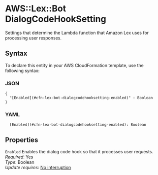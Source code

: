 # AWS::Lex::Bot DialogCodeHookSetting<a name="aws-properties-lex-bot-dialogcodehooksetting"></a>

Settings that determine the Lambda function that Amazon Lex uses for processing user responses\.

## Syntax<a name="aws-properties-lex-bot-dialogcodehooksetting-syntax"></a>

To declare this entity in your AWS CloudFormation template, use the following syntax:

### JSON<a name="aws-properties-lex-bot-dialogcodehooksetting-syntax.json"></a>

```
{
  "[Enabled](#cfn-lex-bot-dialogcodehooksetting-enabled)" : Boolean
}
```

### YAML<a name="aws-properties-lex-bot-dialogcodehooksetting-syntax.yaml"></a>

```
  [Enabled](#cfn-lex-bot-dialogcodehooksetting-enabled): Boolean
```

## Properties<a name="aws-properties-lex-bot-dialogcodehooksetting-properties"></a>

`Enabled` <a name="cfn-lex-bot-dialogcodehooksetting-enabled"></a>
Enables the dialog code hook so that it processes user requests\.  
_Required_: Yes  
_Type_: Boolean  
_Update requires_: [No interruption](https://docs.aws.amazon.com/AWSCloudFormation/latest/UserGuide/using-cfn-updating-stacks-update-behaviors.html#update-no-interrupt)
